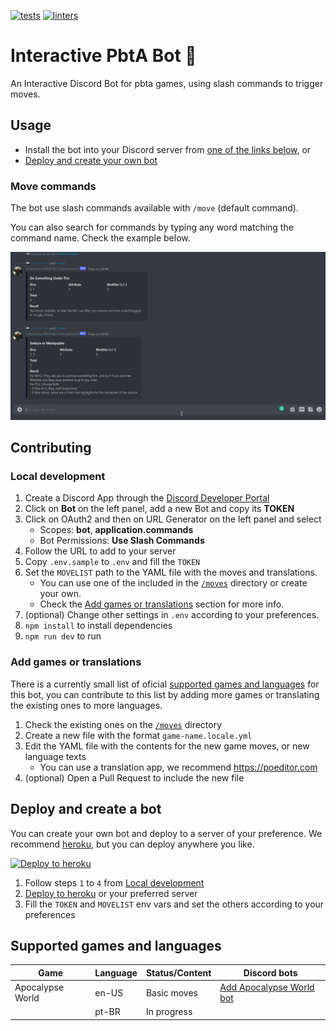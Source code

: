 [![tests](https://github.com/paulodiovani/interactive-pbta-bot/actions/workflows/test.yml/badge.svg?branch=main)][tests-action]
[![linters](https://github.com/paulodiovani/interactive-pbta-bot/actions/workflows/linters.yml/badge.svg?branch=main)][linters-action]

[tests-action]: https://github.com/paulodiovani/interactive-pbta-bot/actions/workflows/test.yml
[linters-action]: https://github.com/paulodiovani/interactive-pbta-bot/actions/workflows/linters.yml

# Interactive PbtA Bot 🤖

An Interactive Discord Bot for pbta games, using slash commands to trigger moves.

## Usage

- Install the bot into your Discord server from [one of the links below](#supported-games-and-languages), or
- [Deploy and create your own bot](#deploy-and-create-a-bot)

### Move commands

The bot use slash commands available with `/move` (default command).

You can also search for commands by typing any word matching the command name. Check the example below.

![usage sample](./media/usage-sample.gif)

## Contributing

### Local development

1. Create a Discord App through the [Discord Developer Portal](https://discord.com/developers/applications)
2. Click on **Bot** on the left panel, add a new Bot and copy its **TOKEN**
3. Click on OAuth2 and then on URL Generator on the left panel and select
    + Scopes: **bot**, **application.commands**
    + Bot Permissions: **Use Slash Commands**
4. Follow the URL to add to your server
5. Copy `.env.sample` to `.env` and fill the `TOKEN`
6. Set the `MOVELIST` path to the YAML file with the moves and translations.
    + You can use one of the included in the [`/moves`](moves/) directory or create your own.
    + Check the [Add games or translations](#add-games-or-translations) section for more info.
7. (optional) Change other settings in `.env` according to your preferences.
8. `npm install` to install dependencies
9. `npm run dev` to run

### Add games or translations

There is a currently small list of oficial [supported games and languages](#supported-games-and-languages)
for this bot, you can contribute to this list by adding more games or translating the existing ones
to more languages.

1. Check the existing ones on the [`/moves`](moves/) directory
2. Create a new file with the format `game-name.locale.yml`
3. Edit the YAML file with the contents for the new game moves, or new language texts
    + You can use a translation app, we recommend https://poeditor.com
4. (optional) Open a Pull Request to include the new file

## Deploy and create a bot

You can create your own bot and deploy to a server of your preference.
We recommend [heroku](https://heroku.com), but you can deploy anywhere you like.

[![Deploy to heroku](https://www.herokucdn.com/deploy/button.svg)][heroku-deploy]

1. Follow steps `1` to `4` from [Local development](#local-development)
2. [Deploy to heroku][heroku-deploy] or your preferred server
3. Fill the `TOKEN` and `MOVELIST` env vars and set the others according to your preferences

## Supported games and languages

| Game                | Language  | Status/Content  | Discord bots
| --                  | --        | --              | --
| Apocalypse World    | en-US     | Basic moves     | [Add Apocalypse World bot][apocalypse-world-bot]
|                     | pt-BR     | In progress     |

<!-- Links -->
[heroku-deploy]: https://heroku.com/deploy?template=https://github.com/paulodiovani/interactive-pbta-bot
[apocalypse-world-bot]: https://discord.com/api/oauth2/authorize?client_id=976286129517121586&permissions=2147483648&scope=bot%20applications.commands
